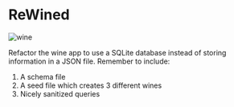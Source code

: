 # ReWined

![wine](http://media.giphy.com/media/lxNm0wXoz4RXi/giphy.gif)

Refactor the wine app to use a SQLite database instead of storing
information in a JSON file. Remember to include:

1. A schema file
2. A seed file which creates 3 different wines
3. Nicely sanitized queries
